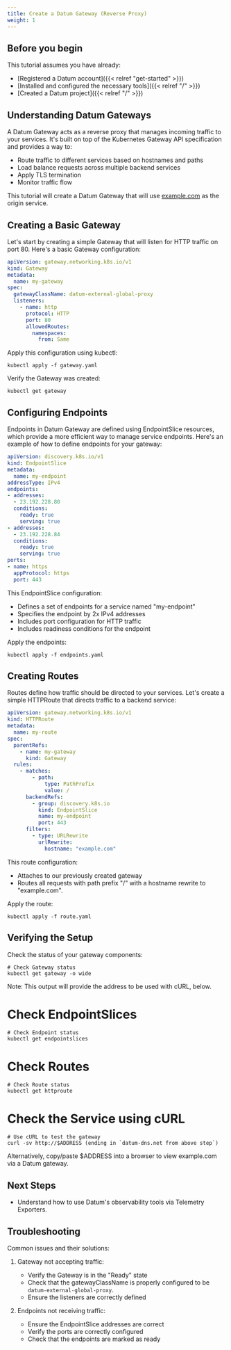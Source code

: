 ```yaml
---
title: Create a Datum Gateway (Reverse Proxy)
weight: 1
---
```


## Before you begin

This tutorial assumes you have already:

- [Registered a Datum account]({{< relref "get-started" >}})
- [Installed and configured the necessary tools]({{< relref "/" >}})
- [Created a Datum project]({{< relref "/" >}})

## Understanding Datum Gateways

A Datum Gateway acts as a reverse proxy that manages incoming traffic to your services. It's built on top of the Kubernetes Gateway API specification and provides a way to:

- Route traffic to different services based on hostnames and paths
- Load balance requests across multiple backend services
- Apply TLS termination
- Monitor traffic flow

This tutorial will create a Datum Gateway that will use
[example.com](https://www.example.com) as the origin service.

## Creating a Basic Gateway

Let's start by creating a simple Gateway that will listen for HTTP traffic on port 80. Here's a basic Gateway configuration:

```yaml
apiVersion: gateway.networking.k8s.io/v1
kind: Gateway
metadata:
  name: my-gateway
spec:
  gatewayClassName: datum-external-global-proxy
  listeners:
    - name: http
      protocol: HTTP
      port: 80
      allowedRoutes:
        namespaces:
          from: Same
```

Apply this configuration using kubectl:

```shell
kubectl apply -f gateway.yaml
```

Verify the Gateway was created:

```shell
kubectl get gateway
```

## Configuring Endpoints

Endpoints in Datum Gateway are defined using EndpointSlice resources, which provide a more efficient way to manage service endpoints. Here's an example of how to define endpoints for your gateway:

```yaml
apiVersion: discovery.k8s.io/v1
kind: EndpointSlice
metadata:
  name: my-endpoint
addressType: IPv4
endpoints:
- addresses:
  - 23.192.228.80
  conditions:
    ready: true
    serving: true
- addresses:
  - 23.192.228.84
  conditions:
    ready: true
    serving: true
ports:
- name: https
  appProtocol: https
  port: 443
```

This EndpointSlice configuration:
- Defines a set of endpoints for a service named "my-endpoint"
- Specifies the endpoint by 2x IPv4 addresses
- Includes port configuration for HTTP traffic
- Includes readiness conditions for the  endpoint

Apply the endpoints:

```shell
kubectl apply -f endpoints.yaml
```

## Creating Routes

Routes define how traffic should be directed to your services. Let's create a simple HTTPRoute that directs traffic to a backend service:

```yaml
apiVersion: gateway.networking.k8s.io/v1
kind: HTTPRoute
metadata:
  name: my-route
spec:
  parentRefs:
    - name: my-gateway
      kind: Gateway
  rules:
    - matches:
        - path:
            type: PathPrefix
            value: /
      backendRefs:
        - group: discovery.k8s.io
          kind: EndpointSlice
          name: my-endpoint
          port: 443
      filters:
        - type: URLRewrite
          urlRewrite:
            hostname: "example.com"
```

This route configuration:
- Attaches to our previously created gateway
- Routes all requests with path prefix "/"  with a hostname rewrite to "example.com".

Apply the route:

```shell
kubectl apply -f route.yaml
```

## Verifying the Setup

Check the status of your gateway components:

```shell
# Check Gateway status
kubectl get gateway -o wide
```

Note: This output will provide the address to be used with cURL, below.

# Check EndpointSlices
```shell
# Check Endpoint status
kubectl get endpointslices
```

# Check Routes
```shell
# Check Route status
kubectl get httproute
```

# Check the Service using cURL

```shell
# Use cURL to test the gateway
curl -sv http://$ADDRESS (ending in `datum-dns.net from above step`)
```

Alternatively, copy/paste $ADDRESS into a browser to view example.com via a
Datum gateway.

## Next Steps

- Understand how to use Datum's observability tools via Telemetry Exporters.

## Troubleshooting

Common issues and their solutions:

1. Gateway not accepting traffic:
   - Verify the Gateway is in the "Ready" state
   - Check that the gatewayClassName is properly configured to be `datum-external-global-proxy`.
   - Ensure the listeners are correctly defined

2. Endpoints not receiving traffic:
   - Ensure the EndpointSlice addresses are correct
   - Verify the ports are correctly configured
   - Check that the endpoints are marked as ready

